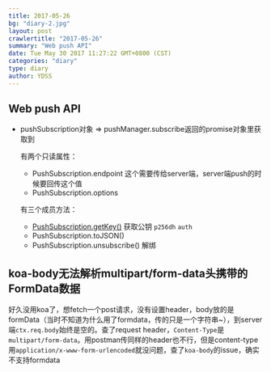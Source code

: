 ```yaml
---
title: 2017-05-26
bg: "diary-2.jpg"
layout: post
crawlertitle: "2017-05-26"
summary: "Web push API"
date: Tue May 30 2017 11:27:22 GMT+0800 (CST)
categories: "diary"
type: diary
author: YDSS
---
```


## Web push API

- pushSubscription对象 => pushManager.subscribe返回的promise对象里获取到
    
    有两个只读属性：
    - PushSubscription.endpoint 这个需要传给server端，server端push的时候要回传这个值
    - PushSubscription.options 
    
    有三个成员方法：
    - [PushSubscription.getKey()](https://developer.mozilla.org/en-US/docs/Web/API/PushSubscription/getKey) 获取公钥 `p256dh` `auth`
    - PushSubscription.toJSON()
    - PushSubscription.unsubscribe() 解绑

## koa-body无法解析multipart/form-data头携带的FormData数据

好久没用koa了，想fetch一个post请求，没有设置header，body放的是formData（当时不知道为什么用了formdata，传的只是一个字符串~），到server端`ctx.req.body`始终是空的。查了request header，`Content-Type`是`multipart/form-data`。用postman传同样的header也不行，但是content-type用`application/x-www-form-urlencoded`就没问题，查了`koa-body`的issue，确实不支持formdata
